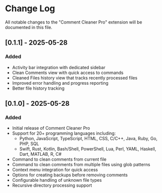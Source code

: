 # Change Log

All notable changes to the "Comment Cleaner Pro" extension will be documented in this file.

## [0.1.1] - 2025-05-28

### Added
- Activity bar integration with dedicated sidebar
- Clean Comments view with quick access to commands
- Cleaned Files history view that tracks recently processed files
- Improved error handling and progress reporting
- Better file history tracking

## [0.1.0] - 2025-05-28

### Added
- Initial release of Comment Cleaner Pro
- Support for 20+ programming languages including:
  - Python, JavaScript, TypeScript, HTML, CSS, C/C++, Java, Ruby, Go, PHP, SQL
  - Swift, Rust, Kotlin, Bash/Shell, PowerShell, Lua, Perl, YAML, Haskell, Dart, MATLAB, R, C#
- Command to clean comments from current file
- Command to clean comments from multiple files using glob patterns
- Context menu integration for quick access
- Options for creating backups before removing comments
- Configurable handling of unknown file types
- Recursive directory processing support
